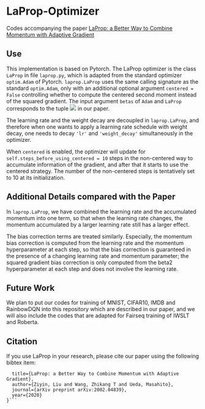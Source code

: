 # LaProp-Optimizer
Codes accompanying the paper [LaProp: a Better Way to Combine Momentum with Adaptive Gradient](https://arxiv.org/abs/2002.04839)

## Use
This implementation is based on Pytorch. The LaProp optimizer is the class ```LaProp``` in file ```laprop.py```, which is adapted from the standard optimizer ```optim.Adam``` of Pytorch. ```laprop.LaProp``` uses the same calling signature as the standard ```optim.Adam```,
only with an additional optional argument ```centered = False``` controlling whether to compute the centered second moment instead of the squared gradient. 
The input argument ```betas``` of ```Adam``` and ```LaProp``` corresponds to the tuple <img src="https://latex.codecogs.com/gif.latex?\inline&space;(\mu,\nu)" /> in our paper.

The learning rate and the weight decay are decoupled in ```laprop.LaProp```, and therefore when one wants to apply a learning rate schedule with weight decay, one needs to decay ```'lr'``` and ```'weight_decay'``` simultaneously in the optimizer. 

When ```centered``` is enabled, the optimizer will update for ```self.steps_before_using_centered = 10``` steps in the non-centered way to accumulate information of the gradient, and after that it starts to use the centered strategy. The number of the non-centered steps is tentatively set to 10 at its initialization.

## Additional Details compared with the Paper
In ```laprop.LaProp```, we have combined the learning rate and the accumulated momentum into one term, so that when the learning rate changes, the momentum accumulated by a larger learning rate still has a larger effect. 

The bias correction terms are treated similarly. Especially, the momentum bias correction is computed from the learning rate and the momentum hyperparameter at each step, so that the bias correction is guaranteed in the presence of a changing learning rate and momentum parameter; the squared gradient bias correction is only computed from the beta2 hyperparameter at each step and does not involve the learning rate.

## Future Work
We plan to put our codes for training of MNIST, CIFAR10, IMDB and RainbowDQN into this repository which are described in our paper, and we will also include the codes that are adapted for Fairseq training of IWSLT and Roberta.

## Citation
If you use LaProp in your research, please cite our paper using the following bibtex item:
``` @article{ziyin2020laprop,
  title={LaProp: a Better Way to Combine Momentum with Adaptive Gradient},
  author={Ziyin, Liu and Wang, Zhikang T and Ueda, Masahito},
  journal={arXiv preprint arXiv:2002.04839},
  year={2020}
}```
